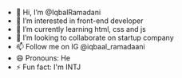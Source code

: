 - 👋 Hi, I’m @IqbalRamadani
- 👀 I’m interested in front-end developer
- 🌱 I’m currently learning html, css and js
- 💞️ I’m looking to collaborate on startup company
- 📫 Follow me on IG @iqbaal_ramadaani
- 😄 Pronouns: He
- ⚡ Fun fact: I'm INTJ

<!---
IqbalRamadani/IqbalRamadani is a ✨ special ✨ repository because its `README.md` (this file) appears on your GitHub profile.
You can click the Preview link to take a look at your changes.
--->
